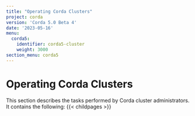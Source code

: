 ```yaml
---
title: "Operating Corda Clusters"
project: corda
version: 'Corda 5.0 Beta 4'
date: '2023-05-16'
menu:
  corda5:
    identifier: corda5-cluster
    weight: 3000
section_menu: corda5
---
```

# Operating Corda Clusters
This section describes the tasks performed by Corda cluster administrators. It contains the following:
{{< childpages >}}